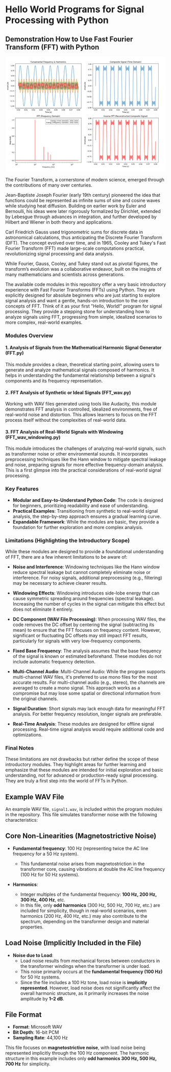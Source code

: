 # Hello World Programs for Signal Processing with Python

## Demonstration How to Use Fast Fourier Transform (FFT) with Python

![FFT_1 Image](FFT_1.png)

The Fourier Transform, a cornerstone of modern science, emerged through the contributions of many over centuries.  

Jean-Baptiste Joseph Fourier (early 19th century) pioneered the idea that functions could be represented as infinite sums of sine and cosine waves while studying heat diffusion. Building on earlier work by Euler and Bernoulli, his ideas were later rigorously formalized by Dirichlet, extended by Lebesgue through advances in integration, and further developed by Hilbert and Wiener in both theory and applications.

Carl Friedrich Gauss used trigonometric sums for discrete data in astronomical calculations, thus anticipating the Discrete Fourier Transform (DFT). The concept evolved over time, and in 1965, Cooley and Tukey's Fast Fourier Transform (FFT) made large-scale computations practical, revolutionizing signal processing and data analysis.  

While Fourier, Gauss, Cooley, and Tukey stand out as pivotal figures, the transform’s evolution was a collaborative endeavor, built on the insights of many mathematicians and scientists across generations.

The available code modules in this repository offer a very basic introductory experience with Fast Fourier Transforms (FFTs) using Python. They are explicitly designed for absolute beginners who are just starting to explore signal analysis and want a gentle, hands-on introduction to the core concepts of FFT. Think of it as your first "Hello, World!" program for signal processing. They provide a stepping stone for understanding how to analyze signals using FFT, progressing from simple, idealized scenarios to more complex, real-world examples.

### Modules Overview

#### 1. Analysis of Signals from the Mathematical Harmonic Signal Generator (FFT.py)

This module provides a clean, theoretical starting point, allowing users to generate and analyze mathematical signals composed of harmonics. It helps in understanding the fundamental relationship between a signal's components and its frequency representation.

#### 2. FFT Analysis of Synthetic or Ideal Signals (FFT_wav.py)

Working with WAV files generated using tools like Audacity, this module demonstrates FFT analysis in controlled, idealized environments, free of real-world noise and distortion. This allows learners to focus on the FFT process itself without the complexities of real-world data.

#### 3. FFT Analysis of Real-World Signals with Windowing (FFT_wav_windowing.py)

This module introduces the challenges of analyzing real-world signals, such as transformer noise or other environmental sounds. It incorporates preprocessing techniques like the Hann window to mitigate spectral leakage and noise, preparing signals for more effective frequency-domain analysis. This is a first glimpse into the practical considerations of real-world signal processing.

### Key Features

- **Modular and Easy-to-Understand Python Code**: The code is designed for beginners, prioritizing readability and ease of understanding.
- **Practical Examples**: Transitioning from synthetic to real-world signal analysis, the step-by-step approach ensures a gradual learning curve.
- **Expandable Framework**: While the modules are basic, they provide a foundation for further exploration and more complex analysis.

### Limitations (Highlighting the Introductory Scope)

While these modules are designed to provide a foundational understanding of FFT, there are a few inherent limitations to be aware of:

- **Noise and Interference**: Windowing techniques like the Hann window reduce spectral leakage but cannot completely eliminate noise or interference. For noisy signals, additional preprocessing (e.g., filtering) may be necessary to achieve clearer results.

- **Windowing Effects**: Windowing introduces side-lobe energy that can cause symmetric spreading around frequencies (spectral leakage). Increasing the number of cycles in the signal can mitigate this effect but does not eliminate it entirely.

- **DC Component (WAV File Processing)**: When processing WAV files, the code removes the DC offset by centering the signal (subtracting its mean) to ensure that the FFT focuses on frequency content. However, significant or fluctuating DC offsets may still impact FFT results, particularly for signals with very low-frequency components.

- **Fixed Base Frequency**: The analysis assumes that the base frequency of the signal is known or estimated beforehand. These modules do not include automatic frequency detection.

- **Multi-Channel Audio**: Multi-Channel Audio: While the program supports multi-channel WAV files, it's preferred to use mono files for the most accurate results. For multi-channel audio (e.g., stereo), the channels are averaged to create a mono signal. This approach works as a compromise but may lose some spatial or directional information from the original channels.

- **Signal Duration**: Short signals may lack enough data for meaningful FFT analysis. For better frequency resolution, longer signals are preferable.

- **Real-Time Analysis**: These modules are designed for offline signal processing. Real-time signal analysis would require additional code and optimizations.

### Final Notes

These limitations are not drawbacks but rather define the scope of these introductory modules. They highlight areas for further learning and emphasize that these modules are intended for initial exploration and basic understanding, not for advanced or production-ready signal processing. They are truly a first step into the world of FFTs in Python.

## Example WAV File

An example WAV file, `signal1.wav`, is included within the program modules in the repository. This file simulates transformer noise with the following characteristics:

## Core Non-Linearities (Magnetostrictive Noise)

- **Fundamental frequency**: 100 Hz (representing twice the AC line frequency for a 50 Hz system).
  - This fundamental noise arises from magnetostriction in the transformer core, causing vibrations at double the AC line frequency (100 Hz for 50 Hz systems).

- **Harmonics**:
  - Integer multiples of the fundamental frequency: **100 Hz, 200 Hz, 300 Hz, 400 Hz**, etc.
  - In this file, only **odd harmonics** (300 Hz, 500 Hz, 700 Hz, etc.) are included for simplicity, though in real-world scenarios, even harmonics (200 Hz, 400 Hz, etc.) may also contribute to the spectrum, depending on the transformer design and material properties.

## Load Noise (Implicitly Included in the File)

- **Noise due to Load**:
  - Load noise results from mechanical forces between conductors in the transformer windings when the transformer is under load.
  - This noise primarily occurs at the **fundamental frequency (100 Hz)** for 50 Hz systems.
  - Since the file includes a 100 Hz tone, load noise is **implicitly represented**. However, load noise does not significantly affect the overall harmonic structure, as it primarily increases the noise amplitude by **1–2 dB**.

## File Format

- **Format**: Microsoft WAV
- **Bit Depth**: 16-bit PCM
- **Sampling Rate**: 44,100 Hz

This file focuses on **magnetostrictive noise**, with load noise being represented implicitly through the 100 Hz component. The harmonic structure in this example includes only **odd harmonics 300 Hz, 500 Hz, 700 Hz** for simplicity.
